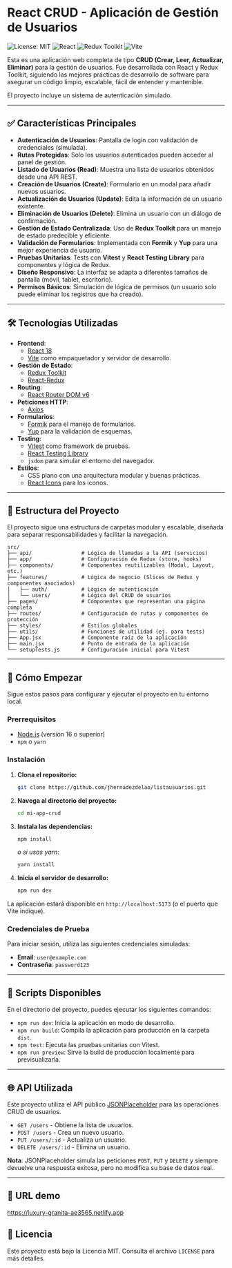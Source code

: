 # React CRUD - Aplicación de Gestión de Usuarios

![License: MIT](https://img.shields.io/badge/License-MIT-blue.svg)
![React](https://img.shields.io/badge/React-18.2.0-blue?logo=react)
![Redux Toolkit](https://img.shields.io/badge/Redux_Toolkit-1.9.5-764ABC?logo=redux)
![Vite](https://img.shields.io/badge/Vite-4.4.5-646CFF?logo=vite)

Esta es una aplicación web completa de tipo **CRUD (Crear, Leer, Actualizar, Eliminar)** para la gestión de usuarios. Fue desarrollada con React y Redux Toolkit, siguiendo las mejores prácticas de desarrollo de software para asegurar un código limpio, escalable, fácil de entender y mantenible.

El proyecto incluye un sistema de autenticación simulado.

---

## ✅ Características Principales

- **Autenticación de Usuarios**: Pantalla de login con validación de credenciales (simulada).
- **Rutas Protegidas**: Solo los usuarios autenticados pueden acceder al panel de gestión.
- **Listado de Usuarios (Read)**: Muestra una lista de usuarios obtenidos desde una API REST.
- **Creación de Usuarios (Create)**: Formulario en un modal para añadir nuevos usuarios.
- **Actualización de Usuarios (Update)**: Edita la información de un usuario existente.
- **Eliminación de Usuarios (Delete)**: Elimina un usuario con un diálogo de confirmación.
- **Gestión de Estado Centralizada**: Uso de **Redux Toolkit** para un manejo de estado predecible y eficiente.
- **Validación de Formularios**: Implementada con **Formik** y **Yup** para una mejor experiencia de usuario.
- **Pruebas Unitarias**: Tests con **Vitest** y **React Testing Library** para componentes y lógica de Redux.
- **Diseño Responsivo**: La interfaz se adapta a diferentes tamaños de pantalla (móvil, tablet, escritorio).
- **Permisos Básicos**: Simulación de lógica de permisos (un usuario solo puede eliminar los registros que ha creado).

---

## 🛠️ Tecnologías Utilizadas

- **Frontend**:
  - [React 18](https://reactjs.org/)
  - [Vite](https://vitejs.dev/) como empaquetador y servidor de desarrollo.
- **Gestión de Estado**:
  - [Redux Toolkit](https://redux-toolkit.js.org/)
  - [React-Redux](https://react-redux.js.org/)
- **Routing**:
  - [React Router DOM v6](https://reactrouter.com/)
- **Peticiones HTTP**:
  - [Axios](https://axios-http.com/)
- **Formularios**:
  - [Formik](https://formik.org/) para el manejo de formularios.
  - [Yup](https://github.com/jquense/yup) para la validación de esquemas.
- **Testing**:
  - [Vitest](https://vitest.dev/) como framework de pruebas.
  - [React Testing Library](https://testing-library.com/docs/react-testing-library/intro/)
  - `jsdom` para simular el entorno del navegador.
- **Estilos**:
  - CSS plano con una arquitectura modular y buenas prácticas.
  - [React Icons](https://react-icons.github.io/react-icons/) para los iconos.

---

## 📂 Estructura del Proyecto

El proyecto sigue una estructura de carpetas modular y escalable, diseñada para separar responsabilidades y facilitar la navegación.

```
src/
├── api/                # Lógica de llamadas a la API (servicios)
├── app/                # Configuración de Redux (store, hooks)
├── components/         # Componentes reutilizables (Modal, Layout, etc.)
├── features/           # Lógica de negocio (Slices de Redux y componentes asociados)
│   ├── auth/           # Lógica de autenticación
│   └── users/          # Lógica del CRUD de usuarios
├── pages/              # Componentes que representan una página completa
├── routes/             # Configuración de rutas y componentes de protección
├── styles/             # Estilos globales
├── utils/              # Funciones de utilidad (ej. para tests)
├── App.jsx             # Componente raíz de la aplicación
├── main.jsx            # Punto de entrada de la aplicación
└── setupTests.js       # Configuración inicial para Vitest
```

---

## 🚀 Cómo Empezar

Sigue estos pasos para configurar y ejecutar el proyecto en tu entorno local.

### Prerrequisitos

- [Node.js](https://nodejs.org/) (versión 16 o superior)
- `npm` o `yarn`

### Instalación

1.  **Clona el repositorio:**

    ```bash
    git clone https://github.com/jhernadezdelao/listausuarios.git
    ```

2.  **Navega al directorio del proyecto:**

    ```bash
    cd mi-app-crud
    ```

3.  **Instala las dependencias:**

    ```bash
    npm install
    ```

    _o si usas yarn:_

    ```bash
    yarn install
    ```

4.  **Inicia el servidor de desarrollo:**
    ```bash
    npm run dev
    ```

La aplicación estará disponible en `http://localhost:5173` (o el puerto que Vite indique).

### Credenciales de Prueba

Para iniciar sesión, utiliza las siguientes credenciales simuladas:

- **Email**: `user@example.com`
- **Contraseña**: `password123`

---

## 📜 Scripts Disponibles

En el directorio del proyecto, puedes ejecutar los siguientes comandos:

- `npm run dev`: Inicia la aplicación en modo de desarrollo.
- `npm run build`: Compila la aplicación para producción en la carpeta `dist`.
- `npm test`: Ejecuta las pruebas unitarias con Vitest.
- `npm run preview`: Sirve la build de producción localmente para previsualizarla.

---

## 🌐 API Utilizada

Este proyecto utiliza el API público [JSONPlaceholder](https://jsonplaceholder.typicode.com/) para las operaciones CRUD de usuarios.

- `GET /users` - Obtiene la lista de usuarios.
- `POST /users` - Crea un nuevo usuario.
- `PUT /users/:id` - Actualiza un usuario.
- `DELETE /users/:id` - Elimina un usuario.

**Nota**: JSONPlaceholder simula las peticiones `POST`, `PUT` y `DELETE` y siempre devuelve una respuesta exitosa, pero no modifica su base de datos real.

---

## 📄 URL demo

https://luxury-granita-ae3565.netlify.app

## 📄 Licencia

Este proyecto está bajo la Licencia MIT. Consulta el archivo `LICENSE` para más detalles.
